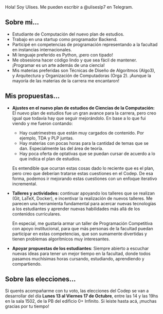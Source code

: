 Hola! Soy Ulises. Me pueden escribir a @uliseslp7 en Telegram.

## Sobre mi…

- Estudiante de Computación del nuevo plan de estudios.
- Trabajo en una startup como programador Backend.
- Participé en competencias de programación representando a la facultad en instancias internacionales.
- Mi lenguaje preferido es Python, ¡pero con tipado!
- Me obsesiona hacer código lindo y que sea fácil de mantener. ¡Programar es un arte además de una ciencia!
- Mis materias preferidas son Técnicas de Diseño de Algoritmos (Algo3), y Arquitectura y Organización de Computadoras (Orga 2). ¡Aunque la mayoría de las materias de la carrera me encantaron!

## Mis propuestas…

- **Ajustes en el nuevo plan de estudios de Ciencias de la Computación:** El nuevo plan de estudios fue un gran avance para la carrera, pero creo igual que todavía hay que seguir mejorándolo. En base a lo que fui viendo y me fueron contando:
    - Hay cuatrimestres que están muy cargados de contenido. Por ejemplo, TDA y PLP juntas.
    - Hay materias con pocas horas para la cantidad de temas que se dan. Especialmente las del área de teoría.
    - Hay poca oferta de optativas que se puedan cursar de acuerdo a lo que indica el plan de estudios.
    
    Es entendible que ocurran estas cosas dado lo reciente que es el plan, pero creo que deberían tratarse estas cuestiones en el Codep. De esa forma, podemos ir mejorando estas cuestiones con un enfoque iterativo incremental.
    
- **Talleres y actividades:** continuar apoyando los talleres que se realizan (Git, LaTeX, Docker), e incentivar la realización de nuevos talleres. Me parecen una herramienta fundamental para acercar nuevas tecnologías a los estudiantes y aprender nuevas habilidades más allá de los contenidos curriculares.
    
    En especial, me gustaría armar un taller de Programación Competitiva con apoyo institucional, para que más personas de la facultad puedan participar en estas competencias, que son sumamente divertidas y tienen problemas algorítmicos muy interesantes.
    
- **Apoyar propuestas de los estudiantes**: Siempre abierto a escuchar nuevas ideas para tener un mejor tiempo en la facultad, donde todos pasamos muchísimas horas cursando, estudiando, aprendiendo y compartiendo.

## Sobre las elecciones…

Si querés acompañarme con tu voto, las elecciones del Codep se van a desarrollar del día **Lunes 13 al Viernes 17 de Octubre**, entre las 14 y las 19hs en la sala 1502, de la PB del edificio 0+ Infinito. Si leiste hasta acá, ¡muchas gracias por tu tiempo!